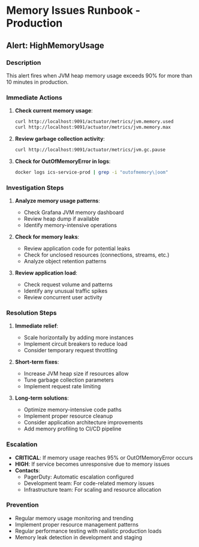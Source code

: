 # Memory Issues Runbook - Production

## Alert: HighMemoryUsage

### Description
This alert fires when JVM heap memory usage exceeds 90% for more than 10 minutes in production.

### Immediate Actions
1. **Check current memory usage**:
   ```bash
   curl http://localhost:9091/actuator/metrics/jvm.memory.used
   curl http://localhost:9091/actuator/metrics/jvm.memory.max
   ```

2. **Review garbage collection activity**:
   ```bash
   curl http://localhost:9091/actuator/metrics/jvm.gc.pause
   ```

3. **Check for OutOfMemoryError in logs**:
   ```bash
   docker logs ics-service-prod | grep -i "outofmemory\|oom"
   ```

### Investigation Steps
1. **Analyze memory usage patterns**:
   - Check Grafana JVM memory dashboard
   - Review heap dump if available
   - Identify memory-intensive operations

2. **Check for memory leaks**:
   - Review application code for potential leaks
   - Check for unclosed resources (connections, streams, etc.)
   - Analyze object retention patterns

3. **Review application load**:
   - Check request volume and patterns
   - Identify any unusual traffic spikes
   - Review concurrent user activity

### Resolution Steps
1. **Immediate relief**:
   - Scale horizontally by adding more instances
   - Implement circuit breakers to reduce load
   - Consider temporary request throttling

2. **Short-term fixes**:
   - Increase JVM heap size if resources allow
   - Tune garbage collection parameters
   - Implement request rate limiting

3. **Long-term solutions**:
   - Optimize memory-intensive code paths
   - Implement proper resource cleanup
   - Consider application architecture improvements
   - Add memory profiling to CI/CD pipeline

### Escalation
- **CRITICAL**: If memory usage reaches 95% or OutOfMemoryError occurs
- **HIGH**: If service becomes unresponsive due to memory issues
- **Contacts**:
  - PagerDuty: Automatic escalation configured
  - Development team: For code-related memory issues
  - Infrastructure team: For scaling and resource allocation

### Prevention
- Regular memory usage monitoring and trending
- Implement proper resource management patterns
- Regular performance testing with realistic production loads
- Memory leak detection in development and staging
